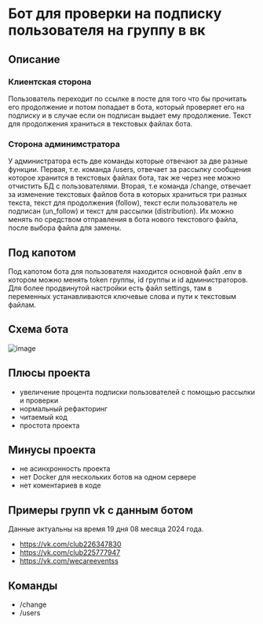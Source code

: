 # Бот для проверки на подписку пользователя на группу в вк
## Описание
### Клиентская сторона
Пользователь переходит по ссылке в посте для того что бы прочитать его продолжение и потом попадает в бота, который проверяет его на подписку и в случае если он подписан выдает ему продолжение.
Текст для продолжения храниться в текстовых файлах бота. 
### Сторона админимстратора 
У администратора есть две команды которые отвечают за две разные функции. Первая, т.е. команда /users, отвечает за рассылку сообщения которое хранится в текстовых файлах бота, так же через нее можно отчистить БД с пользователями. 
Вторая, т.е команда /change, отвечает за изменение текстовых файлов бота в которых храниться три разных текста, текст для продолжения (follow), текст если пользователь не подписан (un_follow) и текст для рассылки (distribution).
Их можно менять по средством отправления в бота нового текстового файла, после выбора файла для замены.
## Под капотом
Под капотом бота для пользователя находится основной файл .env в котором можно менять token группы, id группы и id администраторов. Для более продвинутой настройки есть файл settings, там в переменных устанавливаются ключевые слова и пути к текстовым файлам.
## Схема бота
![image](https://github.com/user-attachments/assets/786fdfa1-b5ef-43dd-8869-a9f45745e5a5)
## Плюсы проекта
- увеличение процента подписки пользователей с помощью рассылки и проверки
- нормальный рефакторинг
- читаемый код
- простота проекта
## Минусы проекта
- не асинхронность проекта 
- нет Docker для нескольких ботов на одном сервере
- нет коментариев в коде
## Примеры групп vk с данным ботом
Данные актуальны на время 19 дня 08 месяца 2024 года. 
- https://vk.com/club226347830
- https://vk.com/club225777947
- https://vk.com/wecareeventss
## Команды 
- /change
- /users


 
